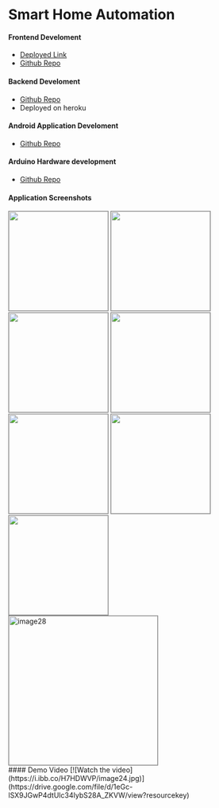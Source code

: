  
# Smart Home Automation 
 #### Frontend Develoment
 - [Deployed Link](https://rootrsk-homeautomation.vercel.app/)
  - [Github Repo](https://github.com/rootrsk/home-automation-client)

 #### Backend Develoment
 - [Github Repo](https://github.com/rootrsk/home-automation-server)
 - Deployed on heroku

  #### Android Application Develoment
 - [Github Repo](https://github.com/rootrsk/home-automation-application)

  #### Arduino Hardware development
 - [Github Repo](https://github.com/rootrsk/home-automation-arduino)
 #### Application Screenshots
<div >
<img 
    src="https://i.ibb.co/smqR7f9/image27.png"
    width="200"
    style="border:1px solid gray"
/>
<img 
    src="https://i.ibb.co/vvfmwMG/image26.png"
    width="200"
    style="border:1px solid gray"
/>
<img 
    src="https://i.ibb.co/rM1g6q2/image25.png"
    width="200"
    style="border:1px solid gray"
/>
<img 
    src="https://i.ibb.co/sbtkbFC/image12.png"
    width="200"
    style="border:1px solid gray"
/>
<img 
    src="https://i.ibb.co/WFfchYV/image19.png"
    width="200"
    style="border:1px solid gray"
/>
<img 
    src="https://i.ibb.co/pyYskL0/image18.png"
    width="200"
    style="border:1px solid gray"
/>
<img 
    src="https://i.ibb.co/KLLNM0z/image14.png"
    width="200"
    style="border:1px solid gray"
/>
<img 
    src="https://i.ibb.co/wpgQPp7/image28.jpg" alt="image28"
    width="300"
    style="border:1px solid gray"
/>

</div>
#### Demo Video
[![Watch the video](https://i.ibb.co/H7HDWVP/image24.jpg)](https://drive.google.com/file/d/1eGc-lSX9JGwP4dtUlc34IybS28A_ZKVW/view?resourcekey)
